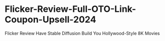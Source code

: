 # Flicker-Review-Full-OTO-Link-Coupon-Upsell-2024
Flicker Review  Have Stable Diffusion Build You Hollywood-Style 8K Movies
